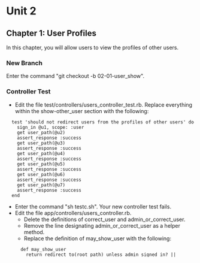 # Unit 2
## Chapter 1: User Profiles

In this chapter, you will allow users to view the profiles of other users.

### New Branch
Enter the command "git checkout -b 02-01-user_show".

### Controller Test
* Edit the file test/controllers/users_controller_test.rb.  Replace everything within the show-other_user section with the following:
```
  test 'should not redirect users from the profiles of other users' do
    sign_in @u1, scope: :user
    get user_path(@u2)
    assert_response :success
    get user_path(@u3)
    assert_response :success
    get user_path(@u4)
    assert_response :success
    get user_path(@u5)
    assert_response :success
    get user_path(@u6)
    assert_response :success
    get user_path(@u7)
    assert_response :success
  end
```
* Enter the command "sh testc.sh".  Your new controller test fails.
* Edit the file app/controllers/users_controller.rb.
  * Delete the definitions of correct_user and admin_or_correct_user.
  * Remove the line designating admin_or_correct_user as a helper method.
  * Replace the definition of may_show_user with the following:
  ```
    def may_show_user
      return redirect_to(root_path) unless admin_signed_in? || user_signed_in?
    end
  ```
* Enter the command "sh testc.sh".  All tests should now pass.

### Integration Test
* Enter the command "sh test_app.sh".  The controller tests pass, but an integration test of the user profile fails.
* Enter the command "alias test1='(Command for running failed tests minus the TESTOPTS portion)'"
* Enter the command "test1".  An integration test needs to be updated.
* In the file test/integration/user_show_test.rb, rename the "user may not view profiles of other users" test as the "user can view profiles of other users" test.
* Replace the definition of user_view_other_profile with the following:
```
  def user_view_other_profile(u1, u2)
    login_as(u1, scope: :user)
    check_profile_enabled(u2)
  end
```
* Enter the command "test1".  All tests should now pass.
* Enter the command "sh git_check.sh".  All tests should pass, and there should be no offenses.

### Wrapping Up
* Enter the following commands:
```
git add .
git commit -m "Allowed users to view other user profiles"
git push origin 02-01-user_show
```
* Go to the GitHub repository and click on the "Compare and pull request" button for this branch.
* When you see that your app passes in contiuous integration, accept this pull request to merge it with the master branch.
* Enter the following commands:
```
git checkout master
git pull
```
* Enter the command "sh heroku.sh".

